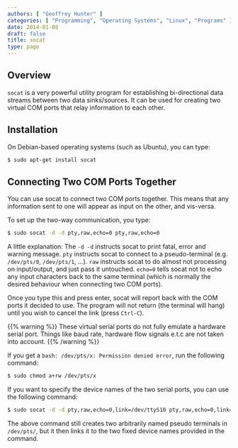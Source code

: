 ```yaml
---
authors: [ "Geoffrey Hunter" ]
categories: [ "Programming", "Operating Systems", "Linux", "Programs" ]
date: 2014-01-08
draft: false
title: socat
type: page
---
```


## Overview

`socat` is a very powerful utility program for establishing bi-directional data streams between two data sinks/sources. It can be used for creating two virtual COM ports that relay information to each other.

## Installation

On Debian-based operating systems (such as Ubuntu), you can type:

```sh   
$ sudo apt-get install socat
```

## Connecting Two COM Ports Together

You can use socat to connect two COM ports together. This means that any information sent to one will appear as input on the other, and vis-versa.

To set up the two-way communication, you type:

```sh    
$ sudo socat -d -d pty,raw,echo=0 pty,raw,echo=0
```

A little explanation: The `-d -d` instructs socat to print fatal, error and warning message. `pty` instructs socat to connect to a pseudo-terminal (e.g. `/dev/pts/0`, `/dev/pts/1`, ...). `raw` instructs socat to do almost not processing on input/output, and just pass it untouched. `echo=0` tells socat not to echo any input characters back to the same terminal (which is normally the desired behaviour when connecting two COM ports).

Once you type this and press enter, socat will report back with the COM ports it decided to use. The program will not return (the terminal will hang) until you wish to cancel the link (press `Ctrl-C`).

{{% warning %}}
These virtual serial ports do not fully emulate a hardware serial port. Things like baud rate, hardware flow signals e.t.c are not taken into account.
{{% /warning %}}

If you get a `bash: /dev/pts/x: Permission denied error`, run the following command:

```sh    
$ sudo chmod a+rw /dev/pts/x
```

If you want to specify the device names of the two serial ports, you can use the following command:

```sh    
$ sudo socat -d -d pty,raw,echo=0,link=/dev/ttyS10 pty,raw,echo=0,link=/dev/ttyS11
```

The above command still creates two arbitrarily named pseudo terminals in `/dev/pts/`, but it then links it to the two fixed device names provided in the command.